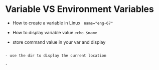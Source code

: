 # Variable VS Environment Variables

- How to create a variable in Linux
``` name="eng-67"```

- How to display variable value
``` echo $name ```

- store command value in your var and display
```dir=$(pwd)

- use the dir to display the current location 

- 
